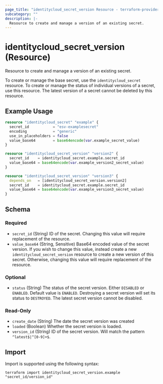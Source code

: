 ```yaml
---
page_title: "identitycloud_secret_version Resource - terraform-provider-identitycloud"
subcategory: ""
description: |-
  Resource to create and manage a version of an existing secret.
---
```


# identitycloud_secret_version (Resource)

Resource to create and manage a version of an existing secret.

To create or manage the base secret, use the `identitycloud_secret` resource. To create or manage the status of individual versions of a secret, use this resource. The latest version of a secret cannot be deleted by this resource.

## Example Usage

```terraform
resource "identitycloud_secret" "example" {
  secret_id           = "esv-examplesecret"
  encoding            = "generic"
  use_in_placeholders = false
  value_base64        = base64encode(var.example_secret_value)
}

resource "identitycloud_secret_version" "version2" {
  secret_id    = identitycloud_secret.example.secret_id
  value_base64 = base64encode(var.example_version2_secret_value)
}

resource "identitycloud_secret_version" "version3" {
  depends_on   = [identitycloud_secret_version.version2]
  secret_id    = identitycloud_secret.example.secret_id
  value_base64 = base64encode(var.example_version3_secret_value)
}
```

<!-- schema generated by tfplugindocs -->
## Schema

### Required

- `secret_id` (String) ID of the secret. Changing this value will require replacement of the resource.
- `value_base64` (String, Sensitive) Base64 encoded value of the secret version. If you wish to change this value, instead create a new `identitycloud_secret_version` resource to create a new version of this secret. Otherwise, changing this value will require replacement of the resource.

### Optional

- `status` (String) The status of the secret version. Either `DISABLED` or `ENABLED`. Default value is `ENABLED`. Destroying a secret version will set its status to `DESTROYED`. The latest secret version cannot be disabled.

### Read-Only

- `create_date` (String) The date the secret version was created
- `loaded` (Boolean) Whether the secret version is loaded.
- `version_id` (String) ID of the secret version. Will match the pattern `^latest$|^[0-9]+$`.

## Import

Import is supported using the following syntax:

```shell
terraform import identitycloud_secret_version.example "secret_id/version_id"
```
